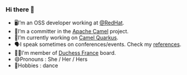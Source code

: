 ### Hi there 👋

- 🖥I’m an OSS developer working at [@RedHat](https://www.redhat.com/).
- 🐪I’m a committer in the [Apache Camel](https://camel.apache.org/) project.
- 🔭I’m currently working on [Camel Quarkus](https://camel.apache.org/camel-quarkus).
- 🗣I speak sometimes on conferences/events. Check my [references](https://github.com/zbendhiba/conference-talks).
- 👯‍♀I'm member of [Duchess France](https://www.duchess-france.org/) board.
- 😄Pronouns : She / Her / Hers
- 💃Hobbies : dance
